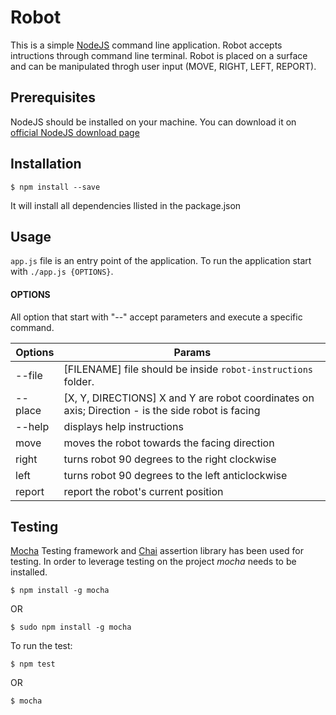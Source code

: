 # Robot

This is a simple [NodeJS](//nodejs.org) command line application. Robot accepts intructions through command line terminal. 
Robot is placed on a surface and can be manipulated throgh user input (MOVE, RIGHT, LEFT, REPORT). 

## Prerequisites

NodeJS should be installed on your machine. You can download it on [official NodeJS download page](https://nodejs.org/en/download/)

## Installation

```
$ npm install --save
```

It will install all dependencies llisted in the package.json

## Usage

`app.js` file is an entry point of the application.
To run the application start with `./app.js {OPTIONS}`.

#### OPTIONS

All option that start with "--" accept parameters and execute a specific command.

| Options 		| Params 																							| 
| ------------- | ----------------------------------------------------------------------							|
| --file		| [FILENAME] file should be inside `robot-instructions` folder.										|
| --place		| [X, Y, DIRECTIONS] X and Y are robot coordinates on axis; Direction - is the side robot is facing	|
| --help		| displays help instructions																		|
| move			| moves the robot towards the facing direction														|
| right			| turns robot 90 degrees to the right clockwise														|			
| left			| turns robot 90 degrees to the left anticlockwise													|
| report		| report the robot's current position																|


## Testing

[Mocha](//mochajs.org/) Testing framework and [Chai](//chaijs.com/) assertion library has been used for testing.
In order to leverage testing on the project *mocha* needs to be installed.

```
$ npm install -g mocha
```

OR

```
$ sudo npm install -g mocha
```

To run the test:

```
$ npm test
```
OR

```
$ mocha
```
